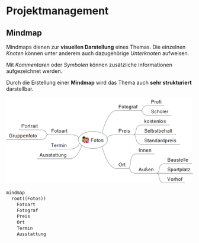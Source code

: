 # Projektmanagement

## Mindmap

Mindmaps dienen zur **visuellen Darstellung** eines Themas. Die einzelnen *Knoten* können unter anderem auch dazugehörige *Unterknoten* aufweisen.

Mit *Kommentaren* oder *Symbolen* können zusätzliche Informationen aufgezeichnet werden.

Durch die Erstellung einer **Mindmap** wird das Thema auch **sehr strukturiert** darstellbar.

![Mindmap zu Fototermin](/static/images/Fotos.png)

```mermaid
mindmap
  root((Fotos))
    Fotoart
    Fotograf
    Preis
    Ort
    Termin
    Ausstattung
```    